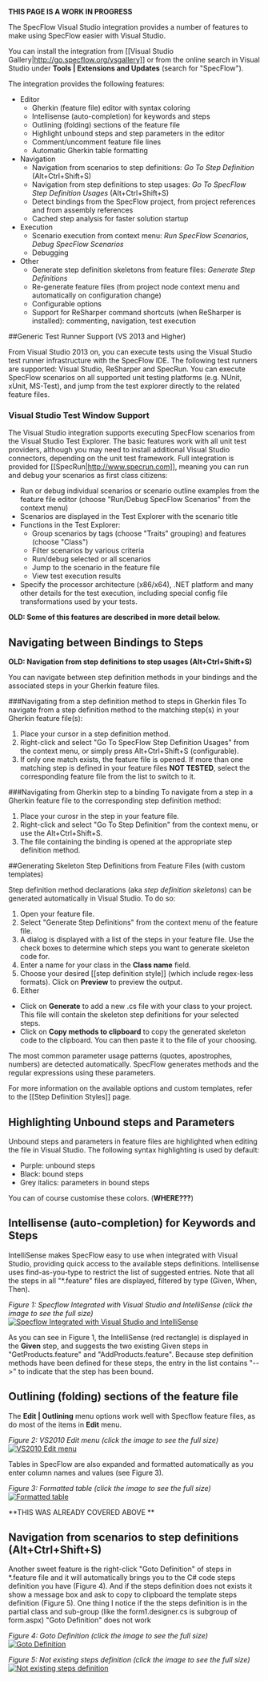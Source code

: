 **THIS PAGE IS A WORK IN PROGRESS**

The SpecFlow Visual Studio integration provides a number of features to make using SpecFlow easier with Visual Studio.

You can install the integration from [[Visual Studio Gallery|http://go.specflow.org/vsgallery]] or from the online search in Visual Studio under **Tools | Extensions and Updates** (search for "SpecFlow").

The integration provides the following features:

* Editor
  * Gherkin (feature file) editor with syntax coloring
  * Intellisense (auto-completion) for keywords and steps
  * Outlining (folding) sections of the feature file
  * Highlight unbound steps and step parameters in the editor
  * Comment/uncomment feature file lines
  * Automatic Gherkin table formatting
* Navigation
  * Navigation from scenarios to step definitions: _Go To Step Definition_ (Alt+Ctrl+Shift+S)
  * Navigation from step definitions to step usages: _Go To SpecFlow Step Definition Usages_ (Alt+Ctrl+Shift+S) 
  * Detect bindings from the SpecFlow project, from project references and from assembly references
  * Cached step analysis for faster solution startup
* Execution
  * Scenario execution from context menu: _Run SpecFlow Scenarios_, _Debug SpecFlow Scenarios_
  * Debugging
* Other
  * Generate step definition skeletons from feature files: _Generate Step Definitions_
  * Re-generate feature files (from project node context menu and automatically on configuration change)
  * Configurable options
  * Support for ReSharper command shortcuts (when ReSharper is installed): commenting, navigation, test execution

##Generic Test Runner Support (VS 2013 and Higher)

From Visual Studio 2013 on, you can execute tests using the Visual Studio test runner infrastructure with the SpecFlow IDE. The following test runners are supported: Visual Studio, ReSharper and SpecRun. You can execute SpecFlow scenarios on all supported unit testing platforms (e.g. NUnit, xUnit, MS-Test), and jump from the test explorer directly to the related feature files.

### Visual Studio Test Window Support

The Visual Studio integration supports executing SpecFlow scenarios from the Visual Studio Test Explorer. The basic features work with all unit test providers, although you may need to install additional Visual Studio connectors, depending on the unit test framework. Full integration is provided for [[SpecRun|http://www.specrun.com]], meaning you can run and debug your scenarios as first class citizens:

* Run or debug individual scenarios or scenario outline examples from the feature file editor (choose "Run/Debug SpecFlow Scenarios" from the context menu)
* Scenarios are displayed in the Test Explorer with the scenario title
* Functions in the Test Explorer: 
  * Group scenarios by tags (choose "Traits" grouping) and features (choose "Class")
  * Filter scenarios by various criteria
  * Run/debug selected or all scenarios
  * Jump to the scenario in the feature file
  * View test execution results
* Specify the processor architecture (x86/x64), .NET platform and many other details for the test execution, including special config file transformations used by your tests.

**OLD: Some of this features are described in more detail below.**

## Navigating between Bindings to Steps 
**OLD: Navigation from step definitions to step usages (Alt+Ctrl+Shift+S)**

You can navigate between step definition methods in your bindings and the associated steps in your Gherkin feature files. 

###Navigating from a step definition method to steps in Gherkin files
To navigate from a step definition method to the matching step(s) in your Gherkin feature file(s):  

1. Place your cursor in a step definition method. 
1. Right-click and select "Go To SpecFlow Step Definition Usages" from the context menu, or simply press Alt+Ctrl+Shift+S (configurable). 
1. If only one match exists, the feature file is opened. If more than one matching step is defined in your feature files **NOT TESTED**, select the corresponding feature file from the list to switch to it.

###Navigating from Gherkin step to a binding
To navigate from a step in a Gherkin feature file to the corresponding step definition method: 

1. Place your curosr in the step in your feature file.
1. Right-click and select "Go To Step Definition" from the context menu, or use the Alt+Ctrl+Shift+S.
1. The file containing the binding is opened at the appropriate step definition method.

##Generating Skeleton Step Definitions from Feature Files (with custom templates)

Step definition method declarations (aka _step definition skeletons_) can be generated automatically in Visual Studio. To do so:
1. Open your feature file.
1. Select "Generate Step Definitions" from the context menu of the feature file. 
1. A dialog is displayed with a list of the steps in your feature file. Use the check boxes to determine which steps you want to generate skeleton code for.
1. Enter a name for your class in the **Class name** field.
1. Choose your desired [[step definition style]] (which include regex-less formats). Click on **Preview** to preview the output.
1. Either  
  * Click on **Generate** to add a new .cs file with your class to your project. This file will contain the skeleton step definitions for your selected steps.  
  * Click on **Copy methods to clipboard** to copy the generated skeleton code to the clipboard. You can then paste it to the file of your choosing.

The most common parameter usage patterns (quotes, apostrophes, numbers) are detected automatically. SpecFlow generates methods and the regular expressions using these parameters. 

For more information on the available options and custom templates, refer to the [[Step Definition Styles]] page.

## Highlighting Unbound steps and Parameters

Unbound steps and parameters in feature files are highlighted when editing the file in Visual Studio. The following syntax highlighting is used by default:
* Purple: unbound steps
* Black: bound steps
* Grey italics: parameters in bound steps

You can of course customise these colors. (**WHERE???**)

## Intellisense (auto-completion) for Keywords and Steps
IntelliSense makes SpecFlow easy to use when integrated with Visual Studio, providing quick access to the available steps definitions. Intellisense uses find-as-you-type to restrict the list of suggested entries. Note that all the steps in all "*.feature" files are displayed, filtered by type (Given, When, Then).

_Figure 1: Specflow Integrated with Visual Studio and IntelliSense (click the image to see the full size)_
[![Specflow Integrated with Visual Studio and IntelliSense](http://i734.photobucket.com/albums/ww347/rommelmanalo/Specflow/IntilliSense.png) ](http://i734.photobucket.com/albums/ww347/rommelmanalo/Specflow/IntilliSense.png)


As you can see in Figure 1, the IntelliSense (red rectangle) is displayed in the **Given** step, and suggests the two existing Given steps in "GetProducts.feature" and "AddProducts.feature". Because step definition methods have been defined for these steps, the entry in the list contains "-->" to indicate that the step has been bound.

## Outlining (folding) sections of the feature file
The **Edit | Outlining** menu options work well with Specflow feature files, as do most of the items in **Edit** menu.

_Figure 2: VS2010 Edit menu (click the image to see the full size)_
[![VS2010 Edit menu](http://i734.photobucket.com/albums/ww347/rommelmanalo/Specflow/Outlining.png)](http://i734.photobucket.com/albums/ww347/rommelmanalo/Specflow/Outlining.png)

Tables in SpecFlow are also expanded and formatted automatically as you enter column names and values (see Figure 3). 

_Figure 3: Formatted table (click the image to see the full size)_
[![Formatted table](http://i734.photobucket.com/albums/ww347/rommelmanalo/Specflow/FormattedTable.png)](http://i734.photobucket.com/albums/ww347/rommelmanalo/Specflow/FormattedTable.png)


**THIS WAS ALREADY COVERED ABOVE **
## Navigation from scenarios to step definitions (Alt+Ctrl+Shift+S)
Another sweet feature is the right-click "Goto Definition" of steps in *.feature file and it will automatically brings you to the C# code steps definition you have (Figure 4). And if the steps definition does not exists it show a message box and ask to copy to clipboard the template steps definition (Figure 5). One thing I notice if the the steps definition is in the partial class and sub-group (like the form1.designer.cs is subgroup of form.aspx) "Goto Definition" does not work


_Figure 4: Goto Definition (click the image to see the full size)_
[![Goto Definition](http://i734.photobucket.com/albums/ww347/rommelmanalo/Specflow/GotoDefinition.png)](http://i734.photobucket.com/albums/ww347/rommelmanalo/Specflow/GotoDefinition.png)


_Figure 5: Not existing steps definition (click the image to see the full size)_
[![Not existing steps definition](http://i734.photobucket.com/albums/ww347/rommelmanalo/Specflow/NotExistingDefinition.png)](http://i734.photobucket.com/albums/ww347/rommelmanalo/Specflow/NotExistingDefinition.png)



